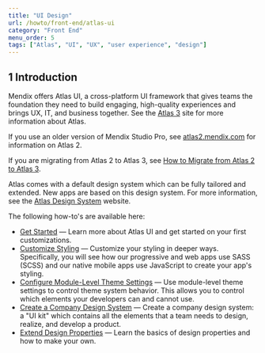 ```yaml
---
title: "UI Design"
url: /howto/front-end/atlas-ui
category: "Front End"
menu_order: 5
tags: ["Atlas", "UI", "UX", "user experience", "design"]
---
```


## 1 Introduction

Mendix offers Atlas UI, a cross-platform UI framework that gives teams the foundation they need to build engaging, high-quality experiences and brings UX, IT, and business together. See the [Atlas 3](https://atlas.mendix.com) site for more information about Atlas.

If you use an older version of Mendix Studio Pro, see [atlas2.mendix.com](https://atlas2.mendix.com/) for information on Atlas 2.

If you are migrating from Atlas 2 to Atlas 3, see [How to Migrate from Atlas 2 to Atlas 3](/refguide/moving-from-atlas-2-to-3).

Atlas comes with a default design system which can be fully tailored and extended. New apps are based on this design system. For more information, see the [Atlas Design System](https://atlasdesignsystem.mendixcloud.com/) website.

The following how-to's are available here:

* [Get Started](get-started) — Learn more about Atlas UI and get started on your first customizations.
* [Customize Styling](customize-styling-new) — Customize your styling in deeper ways. Specifically, you will see how our progressive and web apps use SASS (SCSS) and our  native mobile apps use JavaScript to create your app's styling.
* [Configure Module-Level Theme Settings](module-level-theme-settings) — Use module-level theme settings to control theme system behavior. This allows you to control which elements your developers can and cannot use.
* [Create a Company Design System](create-a-company-design-system) — Create a company design system: a "UI kit" which  contains all the elements that a team needs to design, realize, and develop a product.
* [Extend Design Properties](extend-design-properties) — Learn the basics of design properties and how to make your own.

